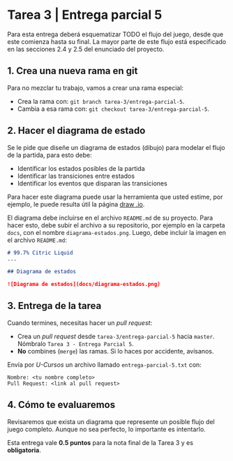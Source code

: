 # Tarea 3 | Entrega parcial 5

Para esta entrega deberá esquematizar TODO el flujo del juego, desde que este comienza
hasta su final. La mayor parte de este flujo está especificado en las secciones
2.4 y 2.5 del enunciado del proyecto.

## 1. Crea una nueva rama en git
Para no mezclar tu trabajo, vamos a crear una rama especial:

- Crea la rama con: `git branch tarea-3/entrega-parcial-5`.
- Cambia a esa rama con: `git checkout tarea-3/entrega-parcial-5`.

## 2. Hacer el diagrama de estado
Se le pide que diseñe un diagrama de estados (dibujo) para modelar el flujo de 
la partida, para esto debe:

- Identificar los estados posibles de la partida
- Identificar las transiciones entre estados
- Identificar los eventos que disparan las transiciones

Para hacer este diagrama puede usar la herramienta que usted estime, por ejemplo,
le puede resulta útil la página [draw   .io](https://app.diagrams.net).

El diagrama debe incluirse en el archivo ``README.md`` de su proyecto.
Para hacer esto, debe subir el archivo a su repositorio, por ejemplo en la carpeta ``docs``, con
el nombre ``diagrama-estados.png``. Luego, debe incluir la imagen en el archivo ``README.md``:

```markdown
# 99.7% Citric Liquid
...

## Diagrama de estados

![Diagrama de estados](docs/diagrama-estados.png)
```

## 3. Entrega de la tarea
Cuando termines, necesitas hacer un *pull request*:

- Crea un *pull request* desde `tarea-3/entrega-parcial-5` hacia `master`. Nómbralo `Tarea 3 - Entrega Parcial 5`.
- **No** combines (`merge`) las ramas. Si lo haces por accidente, avísanos.

Envía por *U-Cursos* un archivo llamado `entrega-parcial-5.txt` con:

```
Nombre: <tu nombre completo>
Pull Request: <link al pull request>
```

## 4. Cómo te evaluaremos
Revisaremos que exista un diagrama que represente un posible flujo del juego completo. 
Aunque no sea perfecto, lo importante es intentarlo.

Esta entrega vale **0.5 puntos** para la nota final de la Tarea 3 y es **obligatoria**.
